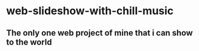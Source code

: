 # web-slideshow-with-chill-music
<h2>The only one web project of mine that i can show to the world </h2>
